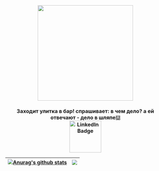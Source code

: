 <div id="header" align="center">
  <img src="https://sun9-31.userapi.com/impg/6ABsJ9pQtYewV10wizu5DY8Iku_DvSdEH3o7Uw/mnrOLTuKOaw.jpg?size=602x370&quality=96&sign=43431d3beedc5ac2413562637f8c5c2e&type=album" width="300" hight="600" />
</div>
<h3 align="center">Заходит улитка в бар! спрашивает: в чем дело? а ей отвечают - дело в шляпе🇺
  <div id="badges">
  <a href="https://t.me/yuschkof">
    <img src="https://img.shields.io/badge/Telegram-blue?logo=telegram&logoColor=white" alt="LinkedIn Badge" align="center" width="100"/>
  </a>
</div>
</h3>

| <a href="https://github.com/yuschkof/github-readme-stats"><img align="center" src="https://github-readme-stats.vercel.app/api?username=yuschkof&show_icons=true&include_all_commits=true&theme=buefy&hide_border=true" alt="Anurag's github stats" /></a> | <a href="https://github.com/yuschkof/github-readme-stats"><img align="center" src="https://github-readme-stats.vercel.app/api/top-langs/?username=yuschkof&layout=compact&theme=buefy&hide_border=true" /></a> |
| ------------- | ------------- |
